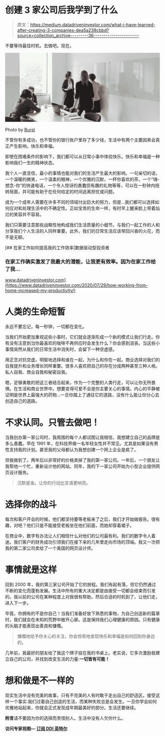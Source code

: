 # 创建 3 家公司后我学到了什么

> 原文：<https://medium.datadriveninvestor.com/what-i-have-learned-after-creating-3-companies-dea5a238cbbd?source=collection_archive---------36----------------------->

不要等待最佳时机，去做吧。现在。

![](img/5d73d2f94d5fd73dcb598ab9c1310ebc.png)

Photo by [Burst](https://burst.shopify.com/)

不管你有多成功，也不管你的银行账户里存了多少钱，生活中有两个主要因素会真正产生影响。快乐和幸福。

即使在困难条件的影响下，我们都可以从日常小事中体验快乐。快乐和幸福是一种影响我们一生的精神状态。

我个人一直坚信，最小的事情也能对我们的生活产生最大的影响。一句亲切的话，一个温暖的微笑，一个温柔的眼神，一个优雅的沉默，一杯你喜欢的茶，一个“嗨-想念-你”的快速电话，一个令人惊讶的愚蠢但有趣的礼物等等，可以在一秒钟内扭转局面，并可能有助于在任何给定的时间逃离担忧或问题。

成为一个成年人需要在许多不同的领域付出巨大的努力，但是…我们都可以选择如何应对和处理生活中的不确定性。正如宝贵的生命一样，有时早上醒来脸上带着灿烂的笑容并不容易。

我们只需要注意那些战略性地构成我们生活质量的小细节。与我们一起工作的人和分享我们个人生活的人同样重要。此外，我们的日常生活应该带回兴奋的火花，而不是无聊。

[](https://www.datadriveninvestor.com/2020/07/29/how-working-from-home-increased-my-productivity/) [## 在家工作如何提高我的工作效率|数据驱动型投资者

### 在家工作确实激发了我最大的潜能，让我更有效率。因为在家工作给了我…

www.datadriveninvestor.com](https://www.datadriveninvestor.com/2020/07/29/how-working-from-home-increased-my-productivity/) 

# 人类的生命短暂

永远不要忘记，每一秒钟，一切都在变化。

当我们开始更加重视这些小事时，它们就会逐渐形成一个新的模式让我们行走。你有没有注意到当你最喜欢的咖啡不再供应时会发生什么？你会感到沮丧。当这些小事情突然从我们的日常生活中消失时，会留下一种空虚感。

用正念对抗空虚。明智地选择和谁在一起，为什么和你在一起。商业选择对我们的自我提升和业务增长同样重要。很多人喜欢把自己的存在分成两种甚至三种人格。私人自我、商业自我和秘密自我。

嗯，足够勇敢的把这三者结合起来，作为一个完整的人类行走，可以让你无所畏惧。在生活和商业世界中。想要变得可爱不会是你主要关心的事情。内心的平静被证明是世界上最强大的药物…一旦你踏上了通往它的道路，没有什么能让你分心去创造自己的道路。

# 不求认同。只管去做吧！

当我创办第一家公司时，我周围的每个人都试图让我相信，我想建立自己的品牌是多么愚蠢。早在 1991 年，在科技界做一名年轻女性并不常见。尤其是如果没有男性支持我的计划。甚至我的父母都认为我想创建一个网上企业是疯了。

但我做到了。两年后以非常好的价格卖掉了我的第一家公司。一年后，一个朋友让我帮他一个忙，重新设计他的网站。同年，我的下一家公司开始为小型企业提供网页设计服务。

> 沉默是金。让你的行动比言语更响亮。

# 选择你的战斗

每次和客户开会的时候，他们都坚持要等老板来了之后，我们才开始做报告。很有趣，对吧？他们只是不能接受老板坐在他们前面，而她却穿着裙子。

在商业中，数字有办法让人们相信什么对他们的公司最有利。我们的数字令人着迷。我们客户的财务成功引领我们在接下来的几年里走向市场的顶端。我又一次把我的第二家公司卖给了一个美国的网页设计师。

# 事情就是这样

回到 2000 年，我的第三家公司开始了它的旅程。我们有起有落，但它仍然通过不断的变化而蓬勃发展。生活中所有的重大决定都是由接受一切都会结束而引发的。我以前的公司在某种程度上对我很有帮助。然后合适的时机到了，让他们走，进入下一步。

毕竟，你拥有的不是你自己！当我们准备好放下熟悉的事物，为自己创造新的篇章时，我们就会在未知的荒野中敞开心扉。这是保持我们心理健康的原因。只有健康的头脑才能表现出善良和慷慨。

> 慷慨地给予你关心的关注，你会惊奇地发现快乐和幸福是如何回到你身边的。

几年前，我最好的朋友给了我这个牌子挂在我的书桌上。老实说，它多次激励我建立自己的公司，并找到改变生活的力量:**一切皆有可能！**

# 想和做是不一样的

现实生活中没有完美的故事，只有不完美的人有时敢于走出自己的舒适区。接受这样一个事实:我们过着自己创造的生活，而某种失败总是会发生。一旦你学会如何优雅地站起来，你就会正式发现成年期最美好的部分。生活还要继续。

**附言**请不要因为你的选择而责怪别人。生活中没有人欠你什么。

**访问专家视图—** [**订阅 DDI 英特尔**](https://datadriveninvestor.com/ddi-intel)